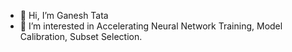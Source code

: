 - 👋 Hi, I’m Ganesh Tata
- 👀 I’m interested in Accelerating Neural Network Training, Model Calibration, Subset Selection.
<!-- - 🌱 I’m currently learning ... -->
<!-- - 💞️ I’m looking to collaborate on ... -->
<!-- - 📫 How to reach me - -->

<!---
tataganesh/tataganesh is a ✨ special ✨ repository because its `README.md` (this file) appears on your GitHub profile.
You can click the Preview link to take a look at your changes.
--->
